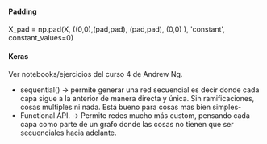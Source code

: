  #### Padding
 X_pad = np.pad(X, ((0,0),(pad,pad), (pad,pad), (0,0) ), 'constant', constant_values=0)


#### Keras 
Ver notebooks/ejercicios del curso 4 de Andrew Ng.
* sequential() -> permite generar una red secuencial es decir donde cada capa sigue a la anterior de manera directa y única. Sin ramificaciones, cosas multiples ni nada. Está bueno para cosas mas bien simples-
* Functional API. -> Permite redes mucho más custom, pensando cada capa como parte de un grafo donde las cosas no tienen que ser secuenciales hacia adelante.